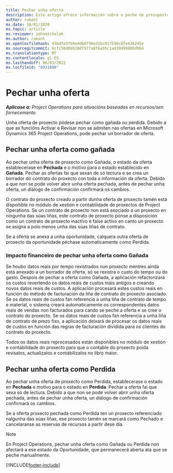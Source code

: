 ```yaml
---
title: Pechar unha oferta
description: Este artigo ofrece información sobre o peche de presupostos en Project Operations.
author: rumant
ms.date: 10/01/2020
ms.topic: article
ms.reviewer: johnmichalak
ms.author: rumant
ms.openlocfilehash: 45bdfe5fb9eddb8f96ed1bc017596c8fe436245e
ms.sourcegitcommit: 6cfc50d89528df977a8f6a55c1ad39d99800d9b4
ms.translationtype: MT
ms.contentlocale: gl-ES
ms.lasthandoff: 06/03/2022
ms.locfileid: "8931880"
---
```

# <a name="close-a-quote"></a>Pechar unha oferta

_**Aplícase a:** Project Operations para situacións baseadas en recursos/sen fornecemento_

Unha oferta de proxecto pódese pechar como gañada ou perdida. Debido a que as funcións Activar e Revisar non se admiten nas ofertas en Microsoft Dynamics 365 Project Operations, pode pechar un borrador de oferta.

## <a name="close-a-quote-as-won"></a>Pechar unha oferta como gañada

Ao pechar unha oferta de proxecto como Gañada, o estado da oferta establecerase en **Pechada** e o motivo para o estado establecido en **Gañada**. Pechar as ofertas fai que sexan de só lectura e se crea un borrador do contrato do proxecto con toda a información da oferta. Debido a que non se pode volver abrir unha oferta pechada, antes de pechar unha oferta, un diálogo de confirmación confirmará os cambios.

O contrato do proxecto creado a partir dunha oferta de proxecto tamén está dispoñible no módulo de xestión e contabilidade de proxectos de Project Operations. Se un contrato de proxecto non está asociado a un proxecto en ningunha das súas liñas, este contrato de proxecto ponse a disposición como un contrato de proxecto inactivo e faise activo en canto un proxecto se asigna a polo menos unha das súas liñas de contrato.

Se a oferta se anexa a unha oportunidade, calquera outra oferta de proxecto da oportunidade péchase automaticamente como Perdida.

### <a name="financial-impact-of-closing-a-quote-as-won"></a>Impacto financeiro de pechar unha oferta como Gañada

Se houbo datos reais por tempo rexistrados nun proxecto mentres aínda está anexado a un borrador de oferta, só se rexistra o custo do tempo ou do gasto. Despois de pechar a oferta como Gañada, a aplicación refactorizará os custos revertendo os datos reais de custos máis antigos e creando novos datos reais de custos. A aplicación procesará estes custos reais en función do método de facturación da liña de contrato do proxecto asociado. Se os datos reais de custos fan referencia a unha liña de contrato de tempo e material, o sistema creará automaticamente os correspondentes datos reais de vendas non facturados para cando se peche a oferta e se cree o contrato do proxecto. Se os datos reais de custos fan referencia a unha liña de contrato de prezo fixo, a aplicación deixará de procesar os datos reais de custos en función das regras de facturación dividida para os clientes do contrato do proxecto.

Todos os datos reais reprocesados están dispoñibles no módulo de xestión e contabilidade do proxecto para que o contable do proxecto poida revisalos, actualizalos e contabilizalos no libro maior. 

## <a name="close-a-quote-as-lost"></a>Pechar unha oferta como Perdida

Ao pechar unha oferta de proxecto como Perdida, establecerase o estado en **Pechada** e motivo para o estado en **Perdida**. Pechar a oferta fai que sexa só de lectura. Debido a que non se pode volver abrir unha oferta pechada, antes de pechar unha oferta, un diálogo de confirmación confirmará os cambios.

Se a oferta proxecto pechada como Perdida ten un proxecto referenciado nalgunha das súas liñas, ese proxecto tamén se marcará como Pechado e cancelaranse as reservas de recursos a partir dese día.

> [!NOTE]
> En Project Operations, pechar unha oferta como Gañada ou Perdida non afectará a ese estado da Oportunidade, que permanecerá aberta ata que se peche manualmente.


[!INCLUDE[footer-include](../includes/footer-banner.md)]